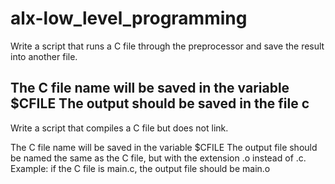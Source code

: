 # alx-low_level_programming
Write a script that runs a C file through the preprocessor and save the result into another file.

The C file name will be saved in the variable $CFILE
The output should be saved in the file c
-----------------
Write a script that compiles a C file but does not link.

The C file name will be saved in the variable $CFILE
The output file should be named the same as the C file, but with the extension .o instead of .c.
Example: if the C file is main.c, the output file should be main.o
